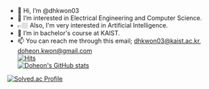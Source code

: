- 👋 Hi, I’m @dhkwon03
- 👀 I’m interested in Electrical Engineering and Computer Science.
- 👉🏼 Also, I'm very interested in Artificial Intelligence.
- 🌱 I’m in bachelor's course at KAIST.
- 📫 You can reach me through this email; dhkwon03@kaist.ac.kr, doheon.kwon@gmail.com  
[![Hits](https://hits.seeyoufarm.com/api/count/incr/badge.svg?url=https%3A%2F%2Fgithub.com%2Fdhkwon03&count_bg=%2379C83D&title_bg=%232D6DE5&icon=&icon_color=%23E912DA&title=hits&edge_flat=false)](https://hits.seeyoufarm.com)  
[![Doheon's GitHub stats](https://github-readme-stats.vercel.app/api?username=dhkwon03)](https://github.com/anuraghazra/github-readme-stats)

[![Solved.ac Profile](http://mazassumnida.wtf/api/generate_badge?boj=jakekwon03)](https://solved.ac/jakekwon03)

<!---
dhkwon03/dhkwon03 is a ✨ special ✨ repository because its `README.md` (this file) appears on your GitHub profile.
You can click the Preview link to take a look at your changes.
--->
